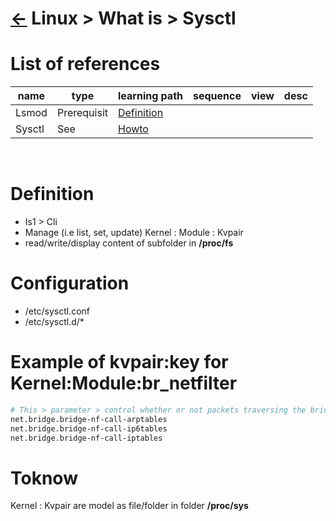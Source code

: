 # [&larr;][Repo_Readme] Linux > What is > Sysctl

[//]: #(Reference)
[Repo_Readme]:    ../list/object_list.md

[Sysctl_Howto]:  ../howto/sysctl_howto.md
[Lsmod_Whatis]:  ../whatis/lsmod_whatis.md

# List of references

|name|type|learning path|sequence|view|desc|
|-|-|-|-|-|-|
|Lsmod|Prerequisit|[Definition][Lsmod_Whatis]|
|Sysctl|See|[Howto][Sysctl_Howto]|
<br>


# Definition
- Is1 > Cli
- Manage (i.e list, set, update) Kernel : Module : Kvpair
- read/write/display content of subfolder in **/proc/fs**

# Configuration
- /etc/sysctl.conf
- /etc/sysctl.d/*


# Example of kvpair:key for Kernel:Module:br_netfilter

```bash
# This > parameter > control whether or not packets traversing the bridge are sent to iptables for processing. 
net.bridge.bridge-nf-call-arptables
net.bridge.bridge-nf-call-ip6tables
net.bridge.bridge-nf-call-iptables
```

# Toknow
Kernel : Kvpair are model as file/folder in folder **/proc/sys**
